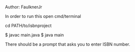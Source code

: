 Author: FaulknerJr

In order to run this open cmd/terminal

cd PATH/to/isbnproject

$ javac main.java
$ java main

There should be a prompt that asks you to enter ISBN number.